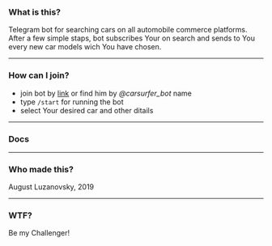 ### What is this?   
Telegram bot for searching cars on all automobile commerce platforms.
After a few simple staps, bot subscribes Your on search and sends to You every new car models wich You have chosen.

***

### How can I join?

* join bot by [link]() or find him by *@carsurfer_bot* name
* type `/start` for running the bot
* select Your desired car and other ditails

***

### Docs

***

### Who made this?
August Luzanovsky, 2019

***

### WTF?
Be my Challenger!

